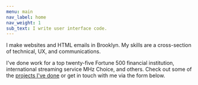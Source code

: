 ```yaml
---
menu: main
nav_label: home
nav_weight: 1
sub_text: I write user interface code.
---
```

I make websites and HTML emails in Brooklyn.  My skills are a cross-section of technical, UX, and communications.

I've done work for a top twenty-five Fortune 500 financial institution, international streaming service MHz Choice, and others. Check out some of the [projects I've done](work.html) or get in touch with me via the form below.